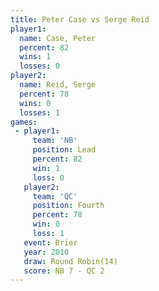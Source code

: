 ```yaml
---
title: Peter Case vs Serge Reid
player1:           
  name: Case, Peter
  percent: 82      
  wins: 1          
  losses: 0        
player2:           
  name: Reid, Serge
  percent: 78      
  wins: 0          
  losses: 1        
games:
 - player1:        
     team: 'NB'    
     position: Lead
     percent: 82   
     win: 1        
     loss: 0       
   player2:          
     team: 'QC'      
     position: Fourth
     percent: 78     
     win: 0          
     loss: 1         
   event: Brier         
   year: 2010           
   draw: Round Robin(14)
   score: NB 7 - QC 2   
---
```

